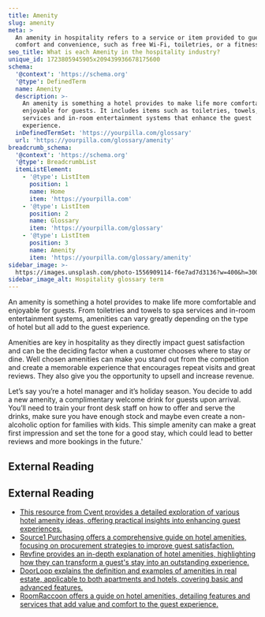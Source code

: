 ```yaml
---
title: Amenity
slug: amenity
meta: >
  An amenity in hospitality refers to a service or item provided to guests for
  comfort and convenience, such as free Wi-Fi, toiletries, or a fitness centre.
seo_title: What is each Amenity in the hospitality industry?
unique_id: 1723805945905x209439936678175600
schema:
  '@context': 'https://schema.org'
  '@type': DefinedTerm
  name: Amenity
  description: >-
    An amenity is something a hotel provides to make life more comfortable and
    enjoyable for guests. It includes items such as toiletries, towels, spa
    services and in-room entertainment systems that enhance the guest
    experience.
  inDefinedTermSet: 'https://yourpilla.com/glossary'
  url: 'https://yourpilla.com/glossary/amenity'
breadcrumb_schema:
  '@context': 'https://schema.org'
  '@type': BreadcrumbList
  itemListElement:
    - '@type': ListItem
      position: 1
      name: Home
      item: 'https://yourpilla.com'
    - '@type': ListItem
      position: 2
      name: Glossary
      item: 'https://yourpilla.com/glossary'
    - '@type': ListItem
      position: 3
      name: Amenity
      item: 'https://yourpilla.com/glossary/amenity'
sidebar_image: >-
  https://images.unsplash.com/photo-1556909114-f6e7ad7d3136?w=400&h=300&fit=crop&auto=format
sidebar_image_alt: Hospitality glossary term
---
```


An amenity is something a hotel provides to make life more comfortable and enjoyable for guests. From toiletries and towels to spa services and in-room entertainment systems, amenities can vary greatly depending on the type of hotel but all add to the guest experience.

Amenities are key in hospitality as they directly impact guest satisfaction and can be the deciding factor when a customer chooses where to stay or dine. Well chosen amenities can make you stand out from the competition and create a memorable experience that encourages repeat visits and great reviews. They also give you the opportunity to upsell and increase revenue.

Let’s say you’re a hotel manager and it’s holiday season. You decide to add a new amenity, a complimentary welcome drink for guests upon arrival. You’ll need to train your front desk staff on how to offer and serve the drinks, make sure you have enough stock and maybe even create a non-alcoholic option for families with kids. This simple amenity can make a great first impression and set the tone for a good stay, which could lead to better reviews and more bookings in the future.'

## External Reading



## External Reading

*   [This resource from Cvent provides a detailed exploration of various hotel amenity ideas, offering practical insights into enhancing guest experiences.](https://www.cvent.com/en/blog/hospitality/hotel-amenity-ideas)
*   [Source1 Purchasing offers a comprehensive guide on hotel amenities, focusing on procurement strategies to improve guest satisfaction.](https://source1purchasing.com/blog/a-guide-to-hotel-amenities-and-seamless-procurement-with-source1/)
*   [Revfine provides an in-depth explanation of hotel amenities, highlighting how they can transform a guest's stay into an outstanding experience.](https://www.revfine.com/hotel-amenities/)
*   [DoorLoop explains the definition and examples of amenities in real estate, applicable to both apartments and hotels, covering basic and advanced features.](https://www.doorloop.com/definitions/amenities)
*   [RoomRaccoon offers a guide on hotel amenities, detailing features and services that add value and comfort to the guest experience.](https://roomraccoon.com/blog/hotel-amenities-guide/)
